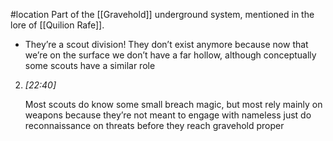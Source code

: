 #location 
Part of the [[Gravehold]] underground system, mentioned in the lore of [[Quilion Rafe]].



- They’re a scout division! They don’t exist anymore because now that we’re on the surface we don’t have a far hollow, although conceptually some scouts have a similar role
    

2. _[_22:40_]_
    
    Most scouts do know some small breach magic, but most rely mainly on weapons because they’re not meant to engage with nameless just do reconnaissance on threats before they reach gravehold proper